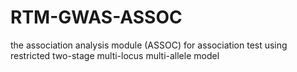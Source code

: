 # RTM-GWAS-ASSOC

the association analysis module (ASSOC) for association test using restricted two-stage multi-locus multi-allele model
